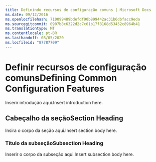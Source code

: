 ```yaml
---
title: Definindo recursos de configuração comuns | Microsoft Docs
ms.date: 09/12/2016
ms.openlocfilehash: 710099489bdefdf90b899442ac31b6dbfacc9eda
ms.sourcegitcommit: 0907b8c6322d2c7c61b17f8168d53452c8964b41
ms.translationtype: MT
ms.contentlocale: pt-BR
ms.lasthandoff: 08/05/2020
ms.locfileid: "87787709"
---
```

# <a name="defining-common-configuration-features"></a><span data-ttu-id="dedcd-102">Definir recursos de configuração comuns</span><span class="sxs-lookup"><span data-stu-id="dedcd-102">Defining Common Configuration Features</span></span>

<span data-ttu-id="dedcd-103">Inserir introdução aqui.</span><span class="sxs-lookup"><span data-stu-id="dedcd-103">Insert introduction here.</span></span>

## <a name="section-heading"></a><span data-ttu-id="dedcd-104">Cabeçalho da seção</span><span class="sxs-lookup"><span data-stu-id="dedcd-104">Section Heading</span></span>

<span data-ttu-id="dedcd-105">Insira o corpo da seção aqui.</span><span class="sxs-lookup"><span data-stu-id="dedcd-105">Insert section body here.</span></span>

### <a name="subsection-heading"></a><span data-ttu-id="dedcd-106">Título da subseção</span><span class="sxs-lookup"><span data-stu-id="dedcd-106">Subsection Heading</span></span>

<span data-ttu-id="dedcd-107">Inserir o corpo da subseção aqui.</span><span class="sxs-lookup"><span data-stu-id="dedcd-107">Insert subsection body here.</span></span>
